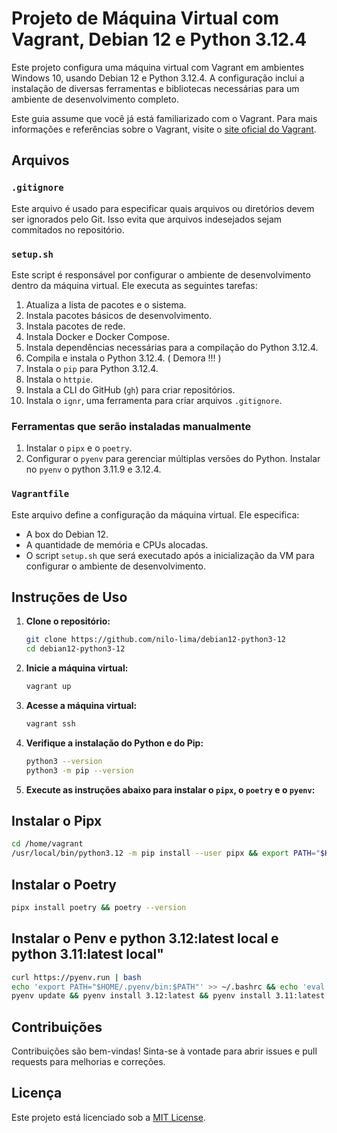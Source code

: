 
# Projeto de Máquina Virtual com Vagrant, Debian 12 e Python 3.12.4

Este projeto configura uma máquina virtual com Vagrant em ambientes Windows 10, usando Debian 12 e Python 3.12.4. A configuração inclui a instalação de diversas ferramentas e bibliotecas necessárias para um ambiente de desenvolvimento completo.

Este guia assume que você já está familiarizado com o Vagrant. Para mais informações e referências sobre o Vagrant, visite o [site oficial do Vagrant](https://www.vagrantup.com).

## Arquivos

### `.gitignore`
Este arquivo é usado para especificar quais arquivos ou diretórios devem ser ignorados pelo Git. Isso evita que arquivos indesejados sejam commitados no repositório.

### `setup.sh`
Este script é responsável por configurar o ambiente de desenvolvimento dentro da máquina virtual. Ele executa as seguintes tarefas:

1. Atualiza a lista de pacotes e o sistema.
2. Instala pacotes básicos de desenvolvimento.
3. Instala pacotes de rede.
4. Instala Docker e Docker Compose.
5. Instala dependências necessárias para a compilação do Python 3.12.4.
6. Compila e instala o Python 3.12.4. ( Demora !!! )
7. Instala o `pip` para Python 3.12.4.
9. Instala o `httpie`.
10. Instala a CLI do GitHub (`gh`) para criar repositórios.
11. Instala o `ignr`, uma ferramenta para criar arquivos `.gitignore`.
 

### Ferramentas que serão instaladas manualmente

1. Instalar o `pipx` e o `poetry`.
2. Configurar o `pyenv` para gerenciar múltiplas versões do Python. Instalar no `pyenv` o python 3.11.9 e 3.12.4.


### `Vagrantfile`
Este arquivo define a configuração da máquina virtual. Ele especifica:

- A box do Debian 12.
- A quantidade de memória e CPUs alocadas.
- O script `setup.sh` que será executado após a inicialização da VM para configurar o ambiente de desenvolvimento.

## Instruções de Uso

1. **Clone o repositório:**

   ```bash
   git clone https://github.com/nilo-lima/debian12-python3-12
   cd debian12-python3-12
   ```

2. **Inicie a máquina virtual:**

   ```bash
   vagrant up
   ```

3. **Acesse a máquina virtual:**

   ```bash
   vagrant ssh
   ```

4. **Verifique a instalação do Python e do Pip:**

   ```bash
   python3 --version
   python3 -m pip --version
   ```

5. **Execute as instruções abaixo para instalar o `pipx`, o `poetry` e o `pyenv`:**


## Instalar o Pipx

   ```bash
   cd /home/vagrant
   /usr/local/bin/python3.12 -m pip install --user pipx && export PATH="$HOME/.local/bin:$PATH" && source ~/.bashrc
   ```

## Instalar o Poetry

```bash
pipx install poetry && poetry --version
```

## Instalar o Penv e python 3.12:latest local e python 3.11:latest local"

```bash
curl https://pyenv.run | bash
echo 'export PATH="$HOME/.pyenv/bin:$PATH"' >> ~/.bashrc && echo 'eval "$(pyenv init -)"' >> ~/.bashrc && echo 'eval "$(pyenv virtualenv-init -)"' >> ~/.bashrc && source ~/.bashrc
pyenv update && pyenv install 3.12:latest && pyenv install 3.11:latest && pyenv --version
```

## Contribuições

Contribuições são bem-vindas! Sinta-se à vontade para abrir issues e pull requests para melhorias e correções.

## Licença

Este projeto está licenciado sob a [MIT License](LICENSE).